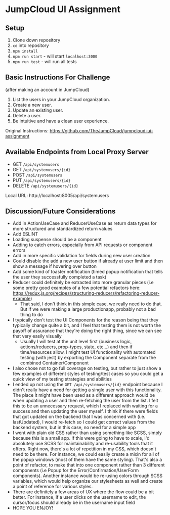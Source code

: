 # JumpCloud UI Assignment

## Setup
1. Clone down repository
2. `cd` into repository
3. `npm install`
4. `npm run start` - will start `localhost:3000`
5. `npm run test` - will run all tests

## Basic Instructions For Challenge
(after making an account in JumpCloud)
1. List the users in your JumpCloud organization.
2. Create a new user.
3. Update an existing user.
4. Delete a user.
5. Be intuitive and have a clean user experience.

Original Instructions: https://github.com/TheJumpCloud/jumpcloud-ui-assignment

## Available Endpoints from Local Proxy Server

- GET `/api/systemusers`
- GET `/api/systemusers/{id}`
- POST `/api/systemusers`
- PUT `/api/systemusers/{id}`
- DELETE `/api/systemusers/{id}`

Local URL: http://localhost:8005/api/systemusers

## Discussion/Future Considerations
- Add in ActionUseCase and ReducerUseCase as return data types for more structured and standardized return values 
- Add ESLINT
- Loading suspense should be a <Loading> component
- Adding <ErrorBoundary> to catch errors, especially from API requests or component errors
- Add in more specific validation for fields during new user creation
- Could disable the add a new user button if already at user limit and then show a message if hovering over button
- Add some kind of toaster notification (timed popup notification that tells the user they successfully completed a task)
- Reducer could definitely be extracted into more granular pieces (i.e some pretty good examples of a few potential refactors here: https://redux.js.org/recipes/structuring-reducers/refactoring-reducer-example)
    - That said, I don't think in this simple case, we really need to do that. But if we were making a large productionapp, probably not a bad thing to do
- I typically don't test the UI Components for the reason being that they typically change quite a bit, and I feel that testing them is not worth the payoff of assurance that they're doing the right thing, since we can see that very easily visually 
    - Usually I will test at the unit level first (business logic, actions/reducers, prop-types, state, etc...) and then if time/resources allow, I might test UI functionality with automated testing (with jest) by exporting the Component separate from the combined Container/Component
- I also chose not to go full coverage on testing, but rather to just show a few examples of different styles of testing/test cases so you could get a quick view of my testing strategies and abilities
- I ended up not using the `GET /api/systemusers/{id}` endpoint because I didn't really have a need for getting a single user with this functionality. The place it might have been used as a different approach would be when updating a user and then re-fetching the user from the list. I felt this to be an unnecessary request, which I replaced with waiting for a success and then updating the user myself. I think if there were fields that got updated on the backend that I was concerned with (i.e. lastUpdated), I would re-fetch so I could get correct values from the backend system, but in this case, no need for a simple app
- I went with plain old CSS rather than using something like SCSS, simply because this is a small app. If this were going to have to scale, I'd absolutely use SCSS for maintainability and re-usability tools that it offers. Right now, there's a lot of repetition in my CSS, which doesn't need to be there. For instance, we could easily create a mixin for all of the popup windows (most of them have the same styling). That's also a point of refactor, to make that into one component rather than 3 different components (i.e Popup for the Error/Confirmation/UserForm components). Another instance would be re-using colors through SCSS variables, which would help organize our stylesheets as well and create a point of reference for various styles.
- There are definitely a few areas of UX where the flow could be a bit better. For instance, if a user clicks on the username to edit, the cursor/focus should already be in the username input field
- HOPE YOU ENJOY!

